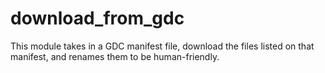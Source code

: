 # download_from_gdc
This module takes in a GDC manifest file, download the files listed on that manifest, and renames them to be human-friendly.
